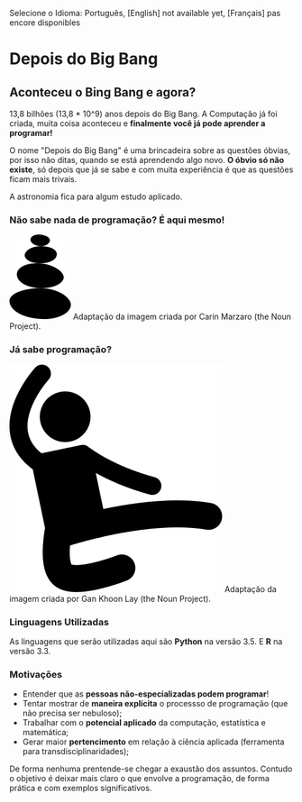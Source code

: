 Selecione o Idioma: Português, [English] not available yet<!--(README-en.md)-->, [Français] pas encore disponibles<!--(README-fr.md)-->


# Depois do Big Bang
## Aconteceu o Bing Bang e agora?

13,8 bilhões (13,8 * 10^9) anos depois do Big Bang. A Computação já foi criada, muita coisa aconteceu e **finalmente você já pode aprender a programar!**

O nome "Depois do Big Bang" é uma brincadeira sobre as questões óbvias, por isso não ditas, quando se está aprendendo algo novo. **O óbvio só não existe**, só depois que já se sabe e com muita experiência é que as questões ficam mais trivais.

A astronomia fica para algum estudo aplicado.

### Não sabe nada de programação? **É aqui mesmo!**
![Long Answer](/images/long_answer.svg)
Adaptação da imagem criada por Carin Marzaro (the Noun Project).

### Já sabe programação?
![Short Answer](/images/short_answer.svg)
Adaptação da imagem criada por Gan Khoon Lay (the Noun Project).

### Linguagens Utilizadas
As linguagens que serão utilizadas aqui são **Python** na versão 3.5. E **R** na versão 3.3.

### Motivações
- Entender que as **pessoas não-especializadas podem programar**!
- Tentar mostrar de **maneira explícita** o processso de programação (que não precisa ser nebuloso);
- Trabalhar com o **potencial aplicado** da computação, estatística e matemática;
- Gerar maior **pertencimento** em relação à ciência aplicada (ferramenta para transdisciplinaridades);

De forma nenhuma prentende-se chegar a exaustão dos assuntos. Contudo o objetivo é deixar mais claro o que envolve a programação, de forma prática e com exemplos significativos.